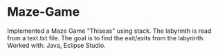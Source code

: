 # Maze-Game
Implemented a Maze Game "Thiseas" using stack. 
The labyrinth is read from a text.txt file. The goal is to find the exit/exits from the labyrinth.
Worked with: Java, Eclipse Studio.
